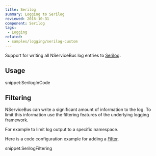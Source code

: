 ```yaml
---
title: Serilog
summary: Logging to Serilog
reviewed: 2016-10-31
component: Serilog
tags:
 - Logging
related:
 - samples/logging/serilog-custom
---
```


Support for writing all NServiceBus log entries to [Serilog](https://serilog.net/).


## Usage

snippet:SerilogInCode


## Filtering

NServiceBus can write a significant amount of information to the log. To limit this information use the filtering features of the underlying logging framework.

For example to limit log output to a specific namespace.

Here is a code configuration example for adding a [Filter](https://github.com/serilog/serilog/wiki/Configuration-Basics#filters).

snippet:SerilogFiltering